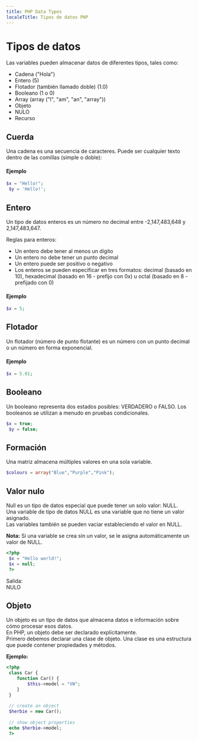 ```yaml
---
title: PHP Data Types
localeTitle: Tipos de datos PHP
---
```

# Tipos de datos

Las variables pueden almacenar datos de diferentes tipos, tales como:

*   Cadena ("Hola")
*   Entero (5)
*   Flotador (también llamado doble) (1.0)
*   Booleano (1 o 0)
*   Array (array ("I", "am", "an", "array"))
*   Objeto
*   NULO
*   Recurso

## Cuerda

Una cadena es una secuencia de caracteres. Puede ser cualquier texto dentro de las comillas (simple o doble):

#### Ejemplo

```php
$x = "Hello!"; 
 $y = 'Hello!'; 
```

## Entero

Un tipo de datos enteros es un número no decimal entre -2,147,483,648 y 2,147,483,647.

Reglas para enteros:

*   Un entero debe tener al menos un dígito
*   Un entero no debe tener un punto decimal
*   Un entero puede ser positivo o negativo
*   Los enteros se pueden especificar en tres formatos: decimal (basado en 10), hexadecimal (basado en 16 - prefijo con 0x) u octal (basado en 8 - prefijado con 0)

#### Ejemplo

```php
$x = 5; 
```

## Flotador

Un flotador (número de punto flotante) es un número con un punto decimal o un número en forma exponencial.

#### Ejemplo

```php
$x = 5.01; 
```

## Booleano

Un booleano representa dos estados posibles: VERDADERO o FALSO. Los booleanos se utilizan a menudo en pruebas condicionales.

```php
$x = true; 
 $y = false; 
```

## Formación

Una matriz almacena múltiples valores en una sola variable.

```php
$colours = array("Blue","Purple","Pink"); 
```

## Valor nulo

Null es un tipo de datos especial que puede tener un solo valor: NULL.  
Una variable de tipo de datos NULL es una variable que no tiene un valor asignado.  
Las variables también se pueden vaciar estableciendo el valor en NULL.

**Nota:** Si una variable se crea sin un valor, se le asigna automáticamente un valor de NULL.

```php
<?php 
 $x = "Hello world!"; 
 $x = null; 
 ?> 
```

Salida:  
NULO

## Objeto

Un objeto es un tipo de datos que almacena datos e información sobre cómo procesar esos datos.  
En PHP, un objeto debe ser declarado explícitamente.  
Primero debemos declarar una clase de objeto. Una clase es una estructura que puede contener propiedades y métodos.

**Ejemplo:**

```php
<?php 
 class Car { 
    function Car() { 
        $this->model = "VW"; 
    } 
 } 
 
 // create an object 
 $herbie = new Car(); 
 
 // show object properties 
 echo $herbie->model; 
 ?> 

```